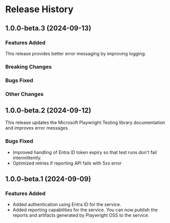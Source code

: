 # Release History

## 1.0.0-beta.3 (2024-09-13)

### Features Added
This release provides better error messaging by improving logging.

### Breaking Changes

### Bugs Fixed

### Other Changes

## 1.0.0-beta.2 (2024-09-12)

This release updates the Microsoft Playwright Testing library documentation and improves error messages. 

### Bugs Fixed

- Improved handling of Entra ID token expiry so that test runs don't fail intermittently.
- Optimized retries if reporting API fails with 5xx error

## 1.0.0-beta.1 (2024-09-09)

### Features Added

- Added authentication using Entra ID for the service.
- Added reporting capabilities for the service. You can now publish the reports and artifacts generated by Playwright OSS to the service.
